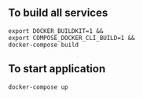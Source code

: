 ## To build all services
```
export DOCKER_BUILDKIT=1 &&
export COMPOSE_DOCKER_CLI_BUILD=1 &&
docker-compose build
```

## To start application
```
docker-compose up
```